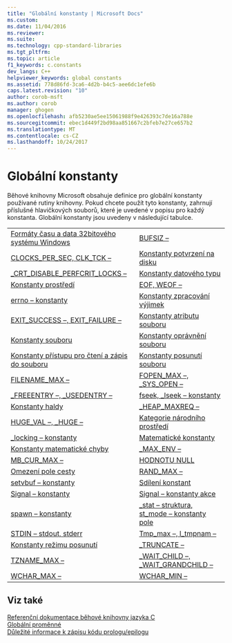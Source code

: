 ```yaml
---
title: "Globální konstanty | Microsoft Docs"
ms.custom: 
ms.date: 11/04/2016
ms.reviewer: 
ms.suite: 
ms.technology: cpp-standard-libraries
ms.tgt_pltfrm: 
ms.topic: article
f1_keywords: c.constants
dev_langs: C++
helpviewer_keywords: global constants
ms.assetid: 778d86fd-3ca6-4d2b-b4c5-aee6dc1efe6b
caps.latest.revision: "10"
author: corob-msft
ms.author: corob
manager: ghogen
ms.openlocfilehash: afb5230ae5ee15061988f9e426393c7de16a788e
ms.sourcegitcommit: ebec1d449f2bd98aa851667c2bfeb7e27ce657b2
ms.translationtype: MT
ms.contentlocale: cs-CZ
ms.lasthandoff: 10/24/2017
---
```

# <a name="global-constants"></a>Globální konstanty
Běhové knihovny Microsoft obsahuje definice pro globální konstanty používané rutiny knihovny. Pokud chcete použít tyto konstanty, zahrnují příslušné hlavičkových souborů, které je uvedené v popisu pro každý konstanta. Globální konstanty jsou uvedeny v následující tabulce.  
  
|||  
|-|-|  
|[Formáty času a data 32bitového systému Windows](../c-runtime-library/32-bit-windows-time-date-formats.md)|[BUFSIZ –](../c-runtime-library/bufsiz.md)|  
|[CLOCKS_PER_SEC, CLK_TCK –](../c-runtime-library/clocks-per-sec-clk-tck.md)|[Konstanty potvrzení na disku](../c-runtime-library/commit-to-disk-constants.md)|  
|[_CRT_DISABLE_PERFCRIT_LOCKS –](../c-runtime-library/crt-disable-perfcrit-locks.md)|[Konstanty datového typu](../c-runtime-library/data-type-constants.md)|  
|[Konstanty prostředí](../c-runtime-library/environmental-constants.md)|[EOF, WEOF –](../c-runtime-library/eof-weof.md)|  
|[errno – konstanty](../c-runtime-library/errno-constants.md)|[Konstanty zpracování výjimek](../c-runtime-library/exception-handling-constants.md)|  
|[EXIT_SUCCESS –, EXIT_FAILURE –](../c-runtime-library/exit-success-exit-failure.md)|[Konstanty atributu souboru](../c-runtime-library/file-attribute-constants.md)|  
|[Konstanty souboru](../c-runtime-library/file-constants.md)|[Konstanty oprávnění souboru](../c-runtime-library/file-permission-constants.md)|  
|[Konstanty přístupu pro čtení a zápis do souboru](../c-runtime-library/file-read-write-access-constants.md)|[Konstanty posunutí souboru](../c-runtime-library/file-translation-constants.md)|  
|[FILENAME_MAX –](../c-runtime-library/filename-max.md)|[FOPEN_MAX –, _SYS_OPEN –](../c-runtime-library/fopen-max-sys-open.md)|  
|[_FREEENTRY –, _USEDENTRY –](../c-runtime-library/freeentry-usedentry.md)|[fseek, _lseek – konstanty](../c-runtime-library/fseek-lseek-constants.md)|  
|[Konstanty haldy](../c-runtime-library/heap-constants.md)|[_HEAP_MAXREQ –](../c-runtime-library/heap-maxreq.md)|  
|[HUGE_VAL –, _HUGE –](../c-runtime-library/huge-val-huge.md)|[Kategorie národního prostředí](../c-runtime-library/locale-categories.md)|  
|[_locking – konstanty](../c-runtime-library/locking-constants.md)|[Matematické konstanty](../c-runtime-library/math-constants.md)|  
|[Konstanty matematické chyby](../c-runtime-library/math-error-constants.md)|[_MAX_ENV –](../c-runtime-library/max-env.md)|  
|[MB_CUR_MAX –](../c-runtime-library/mb-cur-max.md)|[HODNOTU NULL](../c-runtime-library/null-crt.md)|  
|[Omezení pole cesty](../c-runtime-library/path-field-limits.md)|[RAND_MAX –](../c-runtime-library/rand-max.md)|  
|[setvbuf – konstanty](../c-runtime-library/setvbuf-constants.md)|[Sdílení konstant](../c-runtime-library/sharing-constants.md)|  
|[Signal – konstanty](../c-runtime-library/signal-constants.md)|[Signal – konstanty akce](../c-runtime-library/signal-action-constants.md)|  
|[spawn – konstanty](../c-runtime-library/spawn-constants.md)|[_stat – struktura, st_mode – konstanty pole](../c-runtime-library/stat-structure-st-mode-field-constants.md)|  
|[STDIN – stdout, stderr](../c-runtime-library/stdin-stdout-stderr.md)|[Tmp_max –, l_tmpnam –](../c-runtime-library/tmp-max-l-tmpnam.md)|  
|[Konstanty režimu posunutí](../c-runtime-library/translation-mode-constants.md)|[_TRUNCATE –](../c-runtime-library/truncate.md)|  
|[TZNAME_MAX –](../c-runtime-library/tzname-max.md)|[_WAIT_CHILD –, _WAIT_GRANDCHILD –](../c-runtime-library/wait-child-wait-grandchild.md)|  
|[WCHAR_MAX –](../c-runtime-library/wchar-max.md)|[WCHAR_MIN –](../c-runtime-library/wchar-min.md)|  
  
## <a name="see-also"></a>Viz také  
 [Referenční dokumentace běhové knihovny jazyka C](../c-runtime-library/c-run-time-library-reference.md)   
 [Globální proměnné](../c-runtime-library/global-variables.md)   
 [Důležité informace k zápisu kódu prologu/epilogu](../cpp/considerations-for-writing-prolog-epilog-code.md)